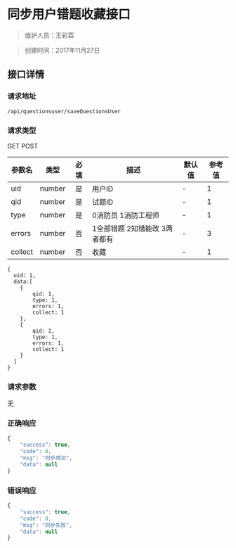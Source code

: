 # 同步用户错题收藏接口

> 维护人员：王彩霖

> 创建时间：2017年11月27日

## 接口详情

### 请求地址
```
/api/questionsuser/saveQuestionsUser
```

### 请求类型
GET POST

| 参数名 | 类型 | 必填 | 描述 | 默认值 | 参考值 |
| --- | :---: | :---: | --- | --- | --- |
| uid | number | 是 | 用户ID | - | 1 |
| qid | number | 是 | 试题ID | - | 1 |
| type | number | 是 | 0消防员 1消防工程师 | - | 1 |
| errors | number | 否 | 1全部错题 2知错能改 3两者都有 | - | 3 |
| collect | number | 否 | 收藏 | - | 1 |
```
{
  uid: 1,
  data:[
    {
        qid: 1,
        type: 1,
        errors: 1,
        collect: 1
    },
    {
        qid: 1,
        type: 1,
        errors: 1,
        collect: 1
    }
  ]
}
```


### 请求参数
无

### 正确响应
```javascript
{
    "success": true,
    "code": 0,
    "msg": "同步成功",
    "data": null
}
```

### 错误响应
```javascript
{
    "success": true,
    "code": 0,
    "msg": "同步失败",
    "data": null
}
```
